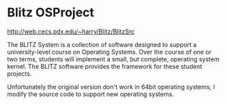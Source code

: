# Blitz OSProject
http://web.cecs.pdx.edu/~harry/Blitz/BlitzSrc

The BLITZ System is a collection of software designed to support a university-level course on Operating Systems. Over the course of one or two terms, students will implement a small, but complete, operating system kernel. The BLITZ software provides the framework for these student projects.

Unfortunately the original version don't work in 64bit operating systems; I modify the source code to support new operating systems.

